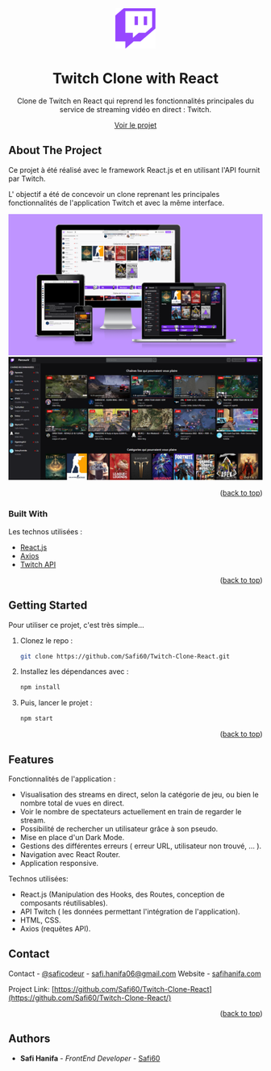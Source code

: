 <div align="center">
  <a href="https://github.com/Safi60/Twitch-Clone-React">
    <img src="images/twitch-icon.png" alt="Logo" width="80" height="80">
  </a>
  <h1 align="center">Twitch Clone with React</h1>
  <p align="center">
Clone de Twitch en React qui reprend les fonctionnalités principales du service de streaming vidéo en direct : Twitch.
  </p>
  <a href='https://twitch-clone-safi-hanifa.netlify.app/'> Voir le projet<a/>
</div>

## About The Project

Ce projet à été réalisé avec le framework React.js et en utilisant l'API fournit par Twitch.

L' objectif a été de concevoir un clone reprenant les principales fonctionnalités de l'application Twitch et avec la même interface.

[![Projet image 1][product-screenshot1]](https://github.com/Safi60/Twitch-Clone-React)
[![Projet image 2][product-screenshot2]](https://github.com/Safi60/Twitch-Clone-React)

<p align="right">(<a href="#top">back to top</a>)</p>

### Built With

Les technos utilisées :

- [React.js](https://reactjs.org/)
- [Axios](https://axios-http.com/)
- [Twitch API](https://dev.twitch.tv/)

<p align="right">(<a href="#top">back to top</a>)</p>

## Getting Started

Pour utiliser ce projet, c'est très simple...

1. Clonez le repo :
   ```sh
   git clone https://github.com/Safi60/Twitch-Clone-React.git
   ```
2. Installez les dépendances avec :
   ```sh
   npm install
   ```
3. Puis, lancer le projet :
   ```sh
   npm start
   ```

<p align="right">(<a href="#top">back to top</a>)</p>

## Features

Fonctionnalités de l'application :

- Visualisation des streams en direct, selon la catégorie de jeu, ou bien le nombre total de vues en direct.
- Voir le nombre de spectateurs actuellement en train de regarder le stream.
- Possibilité de rechercher un utilisateur grâce à son pseudo.
- Mise en place d'un Dark Mode.
- Gestions des différentes erreurs ( erreur URL, utilisateur non trouvé, ... ).
- Navigation avec React Router.
- Application responsive.

Technos utilisées:

- React.js (Manipulation des Hooks, des Routes, conception de composants réutilisables).
- API Twitch ( les données permettant l'intégration de l'application).
- HTML, CSS.
- Axios (requêtes API).

## Contact

Contact - [@saficodeur](https://twitter.com/saficodeur) - safi.hanifa06@gmail.com
Website - [safihanifa.com](https://www.safihanifa.com/)

Project Link: [https://github.com/Safi60/Twitch-Clone-React](https://github.com/Safi60/Twitch-Clone-React/)

<p align="right">(<a href="#top">back to top</a>)</p>

## Authors

- **Safi Hanifa** - _FrontEnd Developer_ - [Safi60](https://github.com/Safi60)

<!-- images -->

[product-screenshot1]: images/twitch-image.PNG
[product-screenshot2]: images/twitch-image2.PNG
